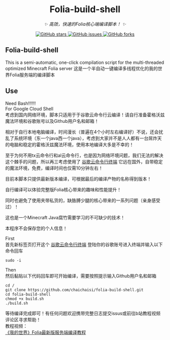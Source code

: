 
<div align="center">

# Folia-build-shell
_✨ 高效，快速的Folia核心端编译脚本！ ✨_


<a href="https://github.com/chaichaisi/folia-build-shell/stargazers">
    <img alt="GitHub stars" src="https://img.shields.io/github/stars/chaichaisi/folia-build-shell?color=%09%2300BFFF&style=flat-square">
</a>
<a href="https://github.com/chaichaisi/folia-build-shell/issues">
    <img alt="GitHub issues" src="https://img.shields.io/github/issues/chaichaisi/folia-build-shell?color=Emerald%20green&style=flat-square">
</a>
<a href="https://github.com/chaichaisi/folia-build-shell/network">
    <img alt="GitHub forks" src="https://img.shields.io/github/forks/chaichaisi/folia-build-shell?color=%2300BFFF&style=flat-square">
</a>

</div>

## Folia-build-shell  
This is a semi-automatic, one-click compilation script for the multi-threaded optimized Minecraft Folia server 这是一个半自动一键编译多线程优化的我的世界Folia服务端的编译脚本  
## Use  
Need Bash!!!!!!  
For Google Cloud Shell  
考虑到国内网络环境，脚本只适用于于谷歌云命令行云编译！请自行准备霍格沃兹魔法环境和谷歌账号以及Github用户名和邮箱！  

相对于自行本地电脑编译，时间漫长（普遍在4个小时左右编译好）不说，还会扰乱了系统环境（东一个java西一个java），考虑到大家并不是人人都有一台屌炸天的电脑和稳定的霍格沃兹魔法环境，使用本地编译大多是不幸的！  

至于为何不用tx云命令行和al云命令行，也是因为网络环境问题，我们无法的解决这个棘手的问题，所以再三考虑使用了 [谷歌云命令行终端](https://shell.cloud.google.com/?hl=zh_CN&fromcloudshell=true&show=terminal) 它远在国外，自带稳定的魔法环境，免费，编译时间也仅需10分钟左右！  

目前本脚本只提供最新版本编译，可根据最后的编译产物的名称得到版本！  

自行编译可以体验完整版Folia核心带来的趣味和性能提升！  

同时也避免了使用夹带私货的，缺胳膊少腿的核心带来的一系列问题（亲身感受过）！  

这也是一个Minecraft Java腐竹需要学习的不可缺少的技术！  

本程序不会保存您的个人信息！  

First  
首先新标签页打开这个 [谷歌云命令行终端](https://shell.cloud.google.com/?hl=zh_CN&fromcloudshell=true&show=terminal) 登陆你的谷歌账号进入终端并输入以下命令回车  
```
sudo -i
```
Then  
然后黏贴以下代码回车即可开始编译，需要按照提示输入Github用户名和邮箱  
```
cd /
git clone https://github.com/chaichaisi/folia-build-shell.git
cd folia-build-shell
chmod +x build.sh
./build.sh
```
等待编译完成即可！有任何问题欢迎携带完整日志提交issus或前往b站教程视频评论区寻求帮助！  
教程视频：  
[《我的世界》Folia最新版服务端编译教程](https://www.bilibili.com/video/BV1b4sgeaEtx/?share_source=copy_web&vd_source=3f9242217329b941ef581c85067e158f)  
